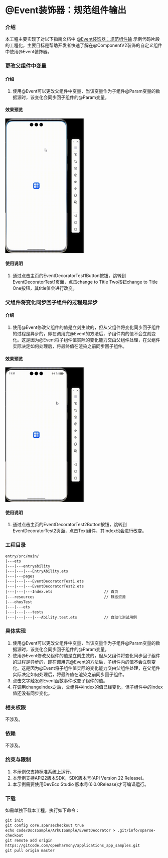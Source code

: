 # @Event装饰器：规范组件输出

### 介绍

本工程主要实现了对以下指南文档中 [@Event装饰器：规范组件输](https://docs.openharmony.cn/pages/v6.0/zh-cn/application-dev/ui/state-management/arkts-new-event.md) 示例代码片段的工程化，主要目标是帮助开发者快速了解在@ComponentV2装饰的自定义组件中使用@Event装饰器。

### 更改父组件中变量

#### 介绍

1. 使用@Event可以更改父组件中变量，当该变量作为子组件@Param变量的数据源时，该变化会同步回子组件的@Param变量。

#### 效果预览

<img src="screenshots/EventDecoratorTest1.gif" width="250">

#### 使用说明

1. 通过点击主页的EventDecoratorTest1Button按钮，跳转到EventDecoratorTest1页面，点击change to Title Two按钮change to Title One按钮，其title值会进行改变。

### 父组件将变化同步回子组件的过程是异步

#### 介绍

1. 使用@Event修改父组件的值是立刻生效的，但从父组件将变化同步回子组件的过程是异步的，即在调用完@Event的方法后，子组件内的值不会立刻变化。这是因为@Event将子组件值实际的变化能力交由父组件处理，在父组件实际决定如何处理后，将最终值在渲染之前同步回子组件。

#### 效果预览

<img src="screenshots/EventDecoratorTest2.gif" width="250">

#### 使用说明

1. 通过点击主页的EventDecoratorTest2Button按钮，跳转到EventDecoratorTest2页面，点击Text组件，其index也会进行改变。

### 工程目录

```
entry/src/main/
|---ets
|---|---entryability
|---|---|---EntryAbility.ets
|---|---pages
|---|---|---EventDecoratorTest1.ets
|---|---|---EventDecoratorTest2.ets
|---|---|---Index.ets						// 首页
|---resources								// 静态资源
|---ohosTest
|---|---ets
|---|---|---tests
|---|---|---|---Ability.test.ets            // 自动化测试用例
```

### 具体实现

1. 使用@Event可以更改父组件中变量，当该变量作为子组件@Param变量的数据源时，该变化会同步回子组件的@Param变量。
2. 使用@Event修改父组件的值是立刻生效的，但从父组件将变化同步回子组件的过程是异步的，即在调用完@Event的方法后，子组件内的值不会立刻变化。这是因为@Event将子组件值实际的变化能力交由父组件处理，在父组件实际决定如何处理后，将最终值在渲染之前同步回子组件。
3. 点击文字触发@Event函数事件改变子组件的值。
4. 在调用changeIndex之后，父组件中index的值已经变化，但子组件中的index值还没有同步变化。

### 相关权限

不涉及。

### 依赖

不涉及。

### 约束与限制

1. 本示例仅支持标准系统上运行。
2. 本示例支持API22版本SDK，SDK版本号(API Version 22 Release)。
3. 本示例需要使用DevEco Studio 版本号(6.0.0Release)才可编译运行。

### 下载

如需单独下载本工程，执行如下命令：

```
git init
git config core.sparsecheckout true
echo code/DocsSample/ArkUISample/EventDecorator > .git/info/sparse-checkout
git remote add origin https://gitcode.com/openharmony/applications_app_samples.git
git pull origin master
```